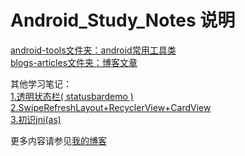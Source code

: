 # Android_Study_Notes 说明
[android-tools文件夹：android常用工具类](https://github.com/txadf/Android_Study_Notes/tree/master/android-tools)<br>
[blogs-articles文件夹：博客文章](https://github.com/txadf/Android_Study_Notes/tree/master/blogs-articles)<br>

其他学习笔记：<br>
[1.透明状态栏( statusbardemo )](https://github.com/txadf/StudyDemoForAndroid/blob/master/statusbardemo/README.md)
<br>[2.SwipeRefreshLayout+RecyclerView+CardView](https://github.com/txadf/StudyDemoForAndroid/blob/master/swrvdemo/README.md)<br> 
[3.初识jni(as)](https://github.com/txadf/Android_Study_Notes/blob/master/as%E4%B8%AD%E4%BD%BF%E7%94%A8jni.md)


更多内容请参见[我的博客](http://imtianx.cn/)
